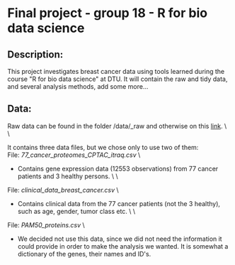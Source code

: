 # Final project - group 18 - R for bio data science

## Description:
This project investigates breast cancer data using tools learned during the course "R for bio data science" at DTU. It will contain the raw and tidy data, and several analysis methods, add some more...

## Data:
Raw data can be found in the folder /data/_raw and otherwise on this [link](https://www.kaggle.com/piotrgrabo/breastcancerproteomes). \ \

It contains three data files, but we chose only to use two of them:\
File: *77_cancer_proteomes_CPTAC_itraq.csv* \
- Contains gene expression data (12553 observations) from 77 cancer patients and 3 healthy persons. \ \

File: *clinical_data_breast_cancer.csv* \
- Contains clinical data from the 77 cancer patients (not the 3 healthy), such as age, gender, tumor class etc. \ \

File: *PAM50_proteins.csv* \
- We decided not use this data, since we did not need the information it could provide in order to make the analysis we wanted. It is somewhat a dictionary of the genes, their names and ID's. 

##